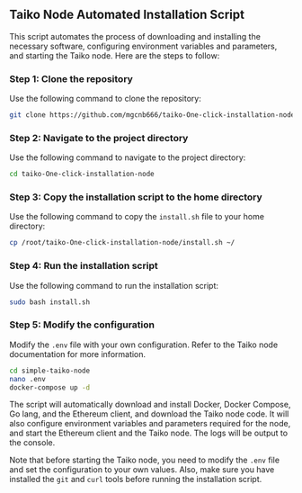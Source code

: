 
## Taiko Node Automated Installation Script

This script automates the process of downloading and installing the necessary software, configuring environment variables and parameters, and starting the Taiko node. Here are the steps to follow:

### Step 1: Clone the repository

Use the following command to clone the repository:

```bash
git clone https://github.com/mgcnb666/taiko-One-click-installation-node.git
```

### Step 2: Navigate to the project directory

Use the following command to navigate to the project directory:

```bash
cd taiko-One-click-installation-node
```

### Step 3: Copy the installation script to the home directory

Use the following command to copy the `install.sh` file to your home directory:

```bash
cp /root/taiko-One-click-installation-node/install.sh ~/
```
### Step 4: Run the installation script

Use the following command to run the installation script:

```bash
sudo bash install.sh
```
### Step 5: Modify the configuration

Modify the `.env` file with your own configuration. Refer to the Taiko node documentation for more information.

```bash
cd simple-taiko-node
nano .env
docker-compose up -d
```



The script will automatically download and install Docker, Docker Compose, Go lang, and the Ethereum client, and download the Taiko node code. It will also configure environment variables and parameters required for the node, and start the Ethereum client and the Taiko node. The logs will be output to the console.

Note that before starting the Taiko node, you need to modify the `.env` file and set the configuration to your own values. Also, make sure you have installed the `git` and `curl` tools before running the installation script.
